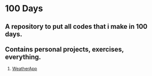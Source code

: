 <h1> 100 Days </h1>
<h2>A repository to put all codes that i make in 100 days.<br><br>
Contains personal projects, exercises, everything.</h2>
<ol>
    <li>
        <a href="https://github.com/Foca1/WeatherApp">WeatherApp</a>
    </li>
</ol>

